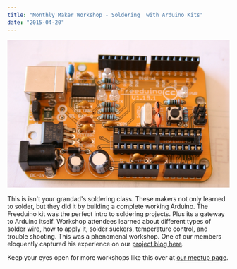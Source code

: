 ```yaml
---
title: "Monthly Maker Workshop - Soldering  with Arduino Kits"
date: "2015-04-20"
---
```


[![arduino](images/arduino.jpg)](http://www.hackrva.org/blog/wp-content/uploads/2015/05/arduino.jpg)

This is isn't your grandad's soldering class. These makers not only learned to solder, but they did it by building a complete working Arduino. The Freeduino kit was the perfect intro to soldering projects. Plus its a gateway to Arduino itself. Workshop attendees learned about different types of solder wire, how to apply it, solder suckers, temperature control, and trouble shooting. This was a phenomenal workshop. One of our members eloquently captured his experience on our [project blog here](http://hackrvamakes.blogspot.com/2015/04/arduino-freeduino-what-do-we-know.html).

Keep your eyes open for more workshops like this over at [our meetup page](http://www.meetup.com/HackRVA-Meetup/).
